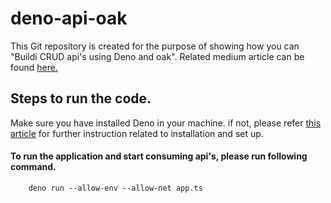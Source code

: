 # deno-api-oak
This Git repository is created for the purpose of showing how you can "Buildi CRUD api's using Deno and oak". Related medium article can be found [here.](https://medium.com/@kailashwall/building-crud-apis-using-deno-and-oak)

## Steps to run the code.
Make sure you have installed Deno in your machine. if not, please refer [this article](https://medium.com/javascript-in-plain-english/creating-your-first-local-server-using-deno-a183d129323) for further instruction related to installation and set up.

#### To run the application and start consuming api's, please run following command.
```
    deno run --allow-env --allow-net app.ts
```
